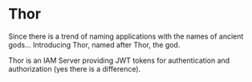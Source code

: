 # Thor
Since there is a trend of naming applications with the names of ancient gods...
Introducing Thor, named after Thor, the god.

Thor is an IAM Server providing JWT tokens for authentication and authorization (yes there is a difference).
